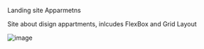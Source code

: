 Landing site Apparmetns

Site about disign appartments, inlcudes FlexBox and Grid Layout


![image](https://user-images.githubusercontent.com/26566737/189489101-a490fe40-9a3c-4079-879f-55986600702f.png)
